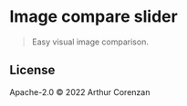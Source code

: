 # Image compare slider

> Easy visual image comparison.

## License

Apache-2.0 © 2022 Arthur Corenzan
